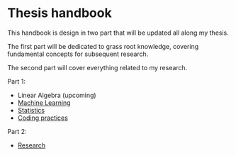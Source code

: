 # Thesis handbook

This handbook is design in two part that will be updated all along my thesis. 

The first part will be dedicated to grass root knowledge, covering fundamental concepts for subsequent research.

The second part will cover everything related to my research.

Part 1:

- Linear Algebra (upcoming)
- [Machine Learning](docs/grassroots/machine_learning/index.md)
- [Statistics](docs/grassroots/statistics/index.md)
- [Coding practices](docs/grassroots/coding_practices/index.md)

 Part 2:
- [Research](docs/research/index.md)